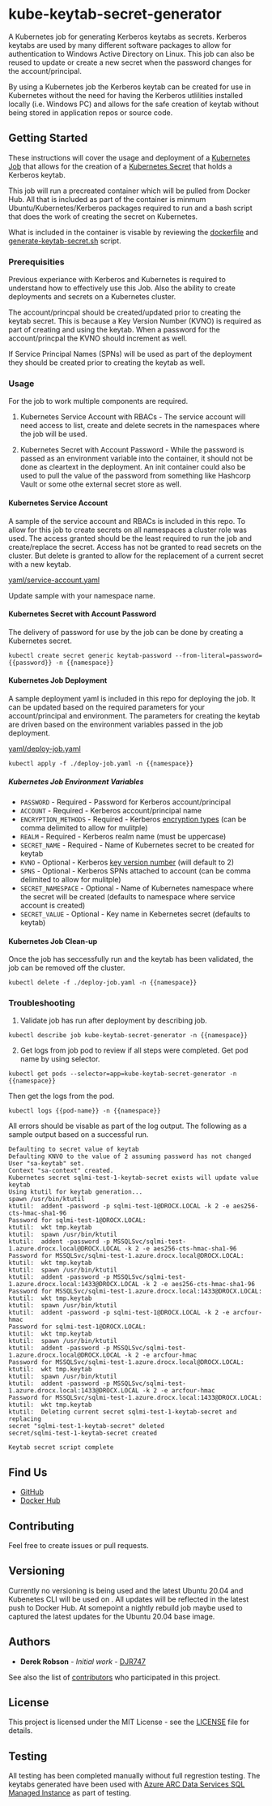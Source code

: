 # kube-keytab-secret-generator

A Kubernetes job for generating Kerberos keytabs as secrets.  Kerberos keytabs are used by many different software packages to allow for authentication to Windows Active Directory on Linux.  This job can also be reused to update or create a new secret when the password changes for the account/principal.

By using a Kubernetes job the Kerberos keytab can be created for use in Kubernetes without the need for having the Kerberos utlilities installed locally (i.e. Windows PC) and allows for the safe creation of keytab without being stored in application repos or source code.

## Getting Started

These instructions will cover the usage and deployment of a [Kubernetes Job](https://kubernetes.io/docs/concepts/workloads/controllers/job/) that allows for the creation of a [Kubernetes Secret](https://kubernetes.io/docs/concepts/configuration/secret/) that holds a Kerberos keytab.

This job will run a precreated container which will be pulled from Docker Hub.  All that is included as part of the container is minmum Ubuntu/Kubernetes/Kerberos packages required to run and a bash script that does the work of creating the secret on Kubernetes.

What is included in the container is visable by reviewing the [dockerfile](dockerfile) and [generate-keytab-secret.sh](scripts/generate-keytab-secret.sh) script.

### Prerequisities

Previous experiance with Kerberos and Kubernetes is required to understand how to effectively use this Job.  Also the ability to create deployments and secrets on a Kubernetes cluster.

The account/princpal should be created/updated prior to creating the keytab secret.  This is because a Key Version Number (KVNO) is required as part of creating and using the keytab.  When a password for the account/princpal the KVNO should increment as well.

If Service Principal Names (SPNs) will be used as part of the deployment they should be created prior to creating the keytab as well.

### Usage

For the job to work multiple components are required.

1. Kubernetes Service Account with RBACs - The service account will need access to list, create and delete secrets in the namespaces where the job will be used.

2. Kubernetes Secret with Account Password - While the password is passed as an environment variable into the container, it should not be done as cleartext in the deployment.  An init container could also be used to pull the value of the password from something like Hashcorp Vault or some othe external secret store as well.

#### Kubernetes Service Account

A sample of the service account and RBACs is included in this repo.  To allow for this job to create secrets on all namespaces a cluster role was used.  The access granted should be the least required to run the job and create/replace the secret.  Access has not be granted to read secrets on the cluster.  But delete is granted to allow for the replacement of a current secret with a new keytab.

[yaml/service-account.yaml](yaml/service-account.yaml)

Update sample with your namespace name.

#### Kubernetes Secret with Account Password

The delivery of password for use by the job can be done by creating a Kubernetes secret.

```shell
kubectl create secret generic keytab-password --from-literal=password={{password}} -n {{namespace}}
```

#### Kubernetes Job Deployment

A sample deployment yaml is included in this repo for deploying the job.  It can be updated based on the required parameters for your account/principal and environment.  The parameters for creating the keytab are driven based on the environment variables passed in the job deployment.

[yaml/deploy-job.yaml](yaml/deploy-job.yaml)

```shell
kubectl apply -f ./deploy-job.yaml -n {{namespace}}
```

##### Kubernetes Job Environment Variables

* `PASSWORD` - Required - Password for Kerberos account/principal 
* `ACCOUNT` - Required - Kerberos account/principal name
* `ENCRYPTION_METHODS` - Required - Kerberos [encryption types](https://web.mit.edu/kerberos/www/krb5-latest/doc/admin/conf_files/kdc_conf.html#encryption-types) (can be comma delimited to allow for mulitple)
* `REALM` - Required - Kerberos realm name (must be uppercase)
* `SECRET_NAME` - Required - Name of Kubernetes secret to be created for keytab
* `KVNO` - Optional - Kerberos [key version number](https://docs.microsoft.com/en-us/openspecs/windows_protocols/ms-kile/31411d28-7ad5-4237-a1f9-50738a08aa82) (will default to 2)
* `SPNS` - Optional - Kerberos SPNs attached to account (can be comma delimited to allow for mulitple)
* `SECRET_NAMESPACE` - Optional - Name of Kubernetes namespace where the secret will be created (defaults to namespace where service account is created)
* `SECRET_VALUE` - Optional - Key name in Kebernetes secret (defaults to keytab)

#### Kubernetes Job Clean-up

Once the job has seccessfully run and the keytab has been validated, the job can be removed off the cluster.

```shell
kubectl delete -f ./deploy-job.yaml -n {{namespace}}
```

### Troubleshooting

1. Validate job has run after deployment by describing job.

```shell
kubectl describe job kube-keytab-secret-generator -n {{namespace}}
```

2. Get logs from job pod to review if all steps were completed.  Get pod name by using selector.

```shell
kubectl get pods --selector=app=kube-keytab-secret-generator -n {{namespace}}
```

Then get the logs from the pod.

```shell
kubectl logs {{pod-name}} -n {{namespace}}
```

All errors should be visable as part of the log output.  The following as a sample output based on a successful run.

```
Defaulting to secret value of keytab
Defaulting KNVO to the value of 2 assuming password has not changed
User "sa-keytab" set.
Context "sa-context" created.
Kubernetes secret sqlmi-test-1-keytab-secret exists will update value keytab
Using ktutil for keytab generation...
spawn /usr/bin/ktutil
ktutil:  addent -password -p sqlmi-test-1@DROCX.LOCAL -k 2 -e aes256-cts-hmac-sha1-96
Password for sqlmi-test-1@DROCX.LOCAL: 
ktutil:  wkt tmp.keytab
ktutil:  spawn /usr/bin/ktutil
ktutil:  addent -password -p MSSQLSvc/sqlmi-test-1.azure.drocx.local@DROCX.LOCAL -k 2 -e aes256-cts-hmac-sha1-96
Password for MSSQLSvc/sqlmi-test-1.azure.drocx.local@DROCX.LOCAL: 
ktutil:  wkt tmp.keytab
ktutil:  spawn /usr/bin/ktutil
ktutil:  addent -password -p MSSQLSvc/sqlmi-test-1.azure.drocx.local:1433@DROCX.LOCAL -k 2 -e aes256-cts-hmac-sha1-96
Password for MSSQLSvc/sqlmi-test-1.azure.drocx.local:1433@DROCX.LOCAL: 
ktutil:  wkt tmp.keytab
ktutil:  spawn /usr/bin/ktutil
ktutil:  addent -password -p sqlmi-test-1@DROCX.LOCAL -k 2 -e arcfour-hmac
Password for sqlmi-test-1@DROCX.LOCAL: 
ktutil:  wkt tmp.keytab
ktutil:  spawn /usr/bin/ktutil
ktutil:  addent -password -p MSSQLSvc/sqlmi-test-1.azure.drocx.local@DROCX.LOCAL -k 2 -e arcfour-hmac
Password for MSSQLSvc/sqlmi-test-1.azure.drocx.local@DROCX.LOCAL: 
ktutil:  wkt tmp.keytab
ktutil:  spawn /usr/bin/ktutil
ktutil:  addent -password -p MSSQLSvc/sqlmi-test-1.azure.drocx.local:1433@DROCX.LOCAL -k 2 -e arcfour-hmac
Password for MSSQLSvc/sqlmi-test-1.azure.drocx.local:1433@DROCX.LOCAL: 
ktutil:  wkt tmp.keytab
ktutil:  Deleting current secret sqlmi-test-1-keytab-secret and replacing
secret "sqlmi-test-1-keytab-secret" deleted
secret/sqlmi-test-1-keytab-secret created

Keytab secret script complete
```

## Find Us

* [GitHub](https://github.com/djr747/kube-keytab-secret-generator)
* [Docker Hub](https://hub.docker.com/repository/docker/djrsystems/kube-keytab-secret-generator)

## Contributing

Feel free to create issues or pull requests.

## Versioning

Currently no versioning is being used and the latest Ubuntu 20.04 and Kubenetes CLI will be used on .  All updates will be reflected in the latest push to Docker Hub.  At somepoint a nightly rebuild job maybe used to captured the latest updates for the Ubuntu 20.04 base image.

## Authors

* **Derek Robson** - *Initial work* - [DJR747](https://github.com/djr747)

See also the list of [contributors](https://github.com/djr747/kube-keytab-secret-generator/contributors) who 
participated in this project.

## License

This project is licensed under the MIT License - see the [LICENSE](LICENSE) file for details.

## Testing

All testing has been completed manually without full regrestion testing.  The keytabs generated have been used with [Azure ARC Data Services SQL Managed Instance](https://docs.microsoft.com/en-us/azure/azure-arc/data/deploy-active-directory-sql-managed-instance) as part of testing.
